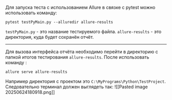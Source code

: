 Для запуска теста с использованием Allure в связке с pytest можно использовать команду:
```
pytest testPyMain.py --alluredir allure-results
```

`testPyMain.py` - это название тестируемого файла.
`allure-results` - это директория, куда будет сохранён отчёт.

---
Для вызова интерфейса отчёта необходимо перейти в директорию с папкой итогов тестирования `allure-results`. После использовать команду :
```
allure serve allure-results
```

Например директория с проектом это `C:\MyPrograms\Python\TestProject`.
Следовательно терминал должен выглядеть так:
![[Pasted image 20250624180918.png]]
